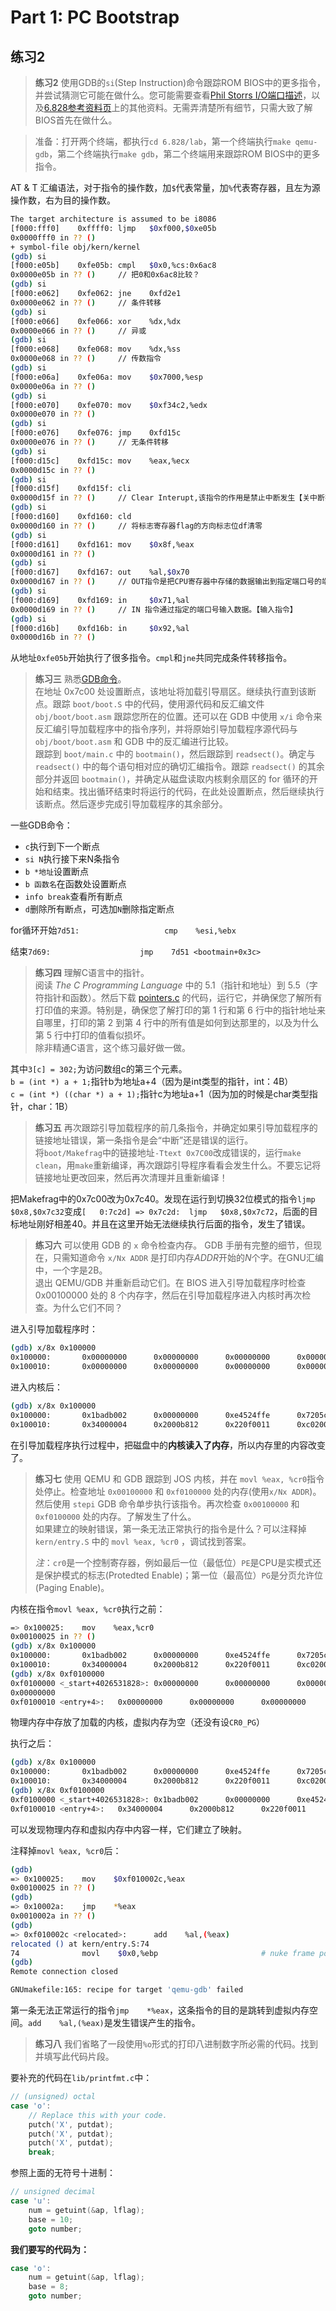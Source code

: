 # Part 1: PC Bootstrap

## 练习2
> **练习2** 使用GDB的`si`(Step Instruction)命令跟踪ROM BIOS中的更多指令，并尝试猜测它可能在做什么。您可能需要查看[Phil Storrs I/O端口描述](http://web.archive.org/web/20040404164813/members.iweb.net.au/~pstorr/pcbook/book2/book2.htm)，以及[6.828参考资料页](https://pdos.csail.mit.edu/6.828/2018/reference.html)上的其他资料。无需弄清楚所有细节，只需大致了解BIOS首先在做什么。

> 准备：打开两个终端，都执行`cd 6.828/lab`，第一个终端执行`make qemu-gdb`，第二个终端执行`make gdb`，第二个终端用来跟踪ROM BIOS中的更多指令。


AT & T 汇编语法，对于指令的操作数，加`$`代表常量，加`%`代表寄存器，且左为源操作数，右为目的操作数。
```bash
The target architecture is assumed to be i8086
[f000:fff0]    0xffff0: ljmp   $0xf000,$0xe05b
0x0000fff0 in ?? ()   
+ symbol-file obj/kern/kernel
(gdb) si
[f000:e05b]    0xfe05b: cmpl   $0x0,%cs:0x6ac8
0x0000e05b in ?? ()     // 把0和0x6ac8比较？
(gdb) si
[f000:e062]    0xfe062: jne    0xfd2e1
0x0000e062 in ?? ()     // 条件转移
(gdb) si
[f000:e066]    0xfe066: xor    %dx,%dx
0x0000e066 in ?? ()     // 异或
(gdb) si
[f000:e068]    0xfe068: mov    %dx,%ss
0x0000e068 in ?? ()     // 传数指令
(gdb) si
[f000:e06a]    0xfe06a: mov    $0x7000,%esp
0x0000e06a in ?? ()
(gdb) si
[f000:e070]    0xfe070: mov    $0xf34c2,%edx
0x0000e070 in ?? ()
(gdb) si
[f000:e076]    0xfe076: jmp    0xfd15c
0x0000e076 in ?? ()     // 无条件转移
(gdb) si
[f000:d15c]    0xfd15c: mov    %eax,%ecx
0x0000d15c in ?? ()
(gdb) si
[f000:d15f]    0xfd15f: cli
0x0000d15f in ?? ()     // Clear Interupt,该指令的作用是禁止中断发生【关中断指令】
(gdb) si
[f000:d160]    0xfd160: cld
0x0000d160 in ?? ()     // 将标志寄存器flag的方向标志位df清零
(gdb) si
[f000:d161]    0xfd161: mov    $0x8f,%eax
0x0000d161 in ?? ()
(gdb) si
[f000:d167]    0xfd167: out    %al,$0x70
0x0000d167 in ?? ()     // OUT指令是把CPU寄存器中存储的数据输出到指定端口号的端口。【输出指令】
(gdb) si
[f000:d169]    0xfd169: in     $0x71,%al
0x0000d169 in ?? ()     // IN 指令通过指定的端口号输入数据。【输入指令】
(gdb) si
[f000:d16b]    0xfd16b: in     $0x92,%al
0x0000d16b in ?? ()
```
从地址`0xfe05b`开始执行了很多指令。`cmpl`和`jne`共同完成条件转移指令。

> **练习三** 熟悉[GDB命令](https://pdos.csail.mit.edu/6.828/2018/labguide.html)。    
> 在地址 0x7c00 处设置断点，该地址将加载引导扇区。继续执行直到该断点。跟踪 `boot/boot.S` 中的代码，使用源代码和反汇编文件 `obj/boot/boot.asm` 跟踪您所在的位置。还可以在 GDB 中使用 `x/i` 命令来反汇编引导加载程序中的指令序列，并将原始引导加载程序源代码与 `obj/boot/boot.asm` 和 GDB 中的反汇编进行比较。    
> 跟踪到 `boot/main.c` 中的 `bootmain()`，然后跟踪到 `readsect()`。确定与 `readsect()` 中的每个语句相对应的确切汇编指令。跟踪 `readsect()` 的其余部分并返回 `bootmain()`，并确定从磁盘读取内核剩余扇区的 for 循环的开始和结束。找出循环结束时将运行的代码，在此处设置断点，然后继续执行该断点。然后逐步完成引导加载程序的其余部分。

一些GDB命令：
* `c`执行到下一个断点
* `si N`执行接下来N条指令
* `b *地址`设置断点
* `b 函数名`在函数处设置断点
* `info break`查看所有断点
* `d`删除所有断点，可选加`N`删除指定断点

for循环开始`7d51:	               	cmp    %esi,%ebx`   

结束`7d69:	               	jmp    7d51 <bootmain+0x3c>`


> **练习四** 理解C语言中的指针。   
> 阅读 *The C Programming Language* 中的 5.1（指针和地址）到 5.5（字符指针和函数）。然后下载 [pointers.c](https://pdos.csail.mit.edu/6.828/2018/labs/lab1/pointers.c) 的代码，运行它，并确保您了解所有打印值的来源。特别是，确保您了解打印的第 1 行和第 6 行中的指针地址来自哪里，打印的第 2 到第 4 行中的所有值是如何到达那里的，以及为什么第 5 行中打印的值看似损坏。    
> 除非精通C语言，这个练习最好做一做。

其中`3[c] = 302;`为访问数组c的第三个元素。    
`b = (int *) a + 1;`指针b为地址a+4（因为是int类型的指针，int：4B）    
`c = (int *) ((char *) a + 1);`指针c为地址a+1（因为加的时候是char类型指针，char：1B）


> **练习五** 再次跟踪引导加载程序的前几条指令，并确定如果引导加载程序的链接地址错误，第一条指令是会“中断”还是错误的运行。   
> 将`boot/Makefrag`中的链接地址`-Ttext 0x7C00`改成错误的，运行`make clean`，用`make`重新编译，再次跟踪引导程序看看会发生什么。不要忘记将链接地址更改回来，然后再次清理并且重新编译！

把Makefrag中的0x7c00改为0x7c40。发现在运行到切换32位模式的指令`ljmp $0x8,$0x7c32`变成`[   0:7c2d] => 0x7c2d:  ljmp   $0x8,$0x7c72`，后面的目标地址刚好相差40。并且在这里开始无法继续执行后面的指令，发生了错误。

> **练习六** 可以使用 GDB 的 `x` 命令检查内存。 GDB 手册有完整的细节，但现在，只需知道命令 `x/Nx ADDR` 是打印内存*ADDR*开始的*N*个字。在GNU汇编中，一个字是2B。   
> 退出 QEMU/GDB 并重新启动它们。在 BIOS 进入引导加载程序时检查 0x00100000 处的 8 个内存字，然后在引导加载程序进入内核时再次检查。为什么它们不同？

进入引导加载程序时：
```bash
(gdb) x/8x 0x100000
0x100000:       0x00000000      0x00000000      0x00000000      0x00000000
0x100010:       0x00000000      0x00000000      0x00000000      0x00000000
```
进入内核后：
```bash
(gdb) x/8x 0x100000
0x100000:       0x1badb002      0x00000000      0xe4524ffe      0x7205c766
0x100010:       0x34000004      0x2000b812      0x220f0011      0xc0200fd8
```
在引导加载程序执行过程中，把磁盘中的**内核读入了内存**，所以内存里的内容改变了。


> **练习七** 使用 QEMU 和 GDB 跟踪到 JOS 内核，并在 `movl %eax, %cr0`指令处停止。检查地址 `0x00100000` 和 `0xf0100000` 处的内存(使用`x/Nx ADDR`)。然后使用 `stepi` GDB 命令单步执行该指令。再次检查 `0x00100000` 和 `0xf0100000` 处的内存。了解发生了什么。    
> 如果建立的映射错误，第一条无法正常执行的指令是什么？可以注释掉 `kern/entry.S` 中的 `movl %eax, %cr0` ，调试找到答案。    
> 
> *注*：`cr0`是一个控制寄存器，例如最后一位（最低位）`PE`是CPU是实模式还是保护模式的标志(Protedted Enable)；第一位（最高位）`PG`是分页允许位(Paging Enable)。

内核在指令`movl %eax, %cr0`执行之前：
```bash
=> 0x100025:    mov    %eax,%cr0
0x00100025 in ?? ()
(gdb) x/8x 0x100000
0x100000:       0x1badb002      0x00000000      0xe4524ffe      0x7205c766
0x100010:       0x34000004      0x2000b812      0x220f0011      0xc0200fd8
(gdb) x/8x 0xf0100000
0xf0100000 <_start+4026531828>: 0x00000000      0x00000000      0x00000000
0x00000000
0xf0100010 <entry+4>:   0x00000000      0x00000000      0x00000000      0x00000000   
```
物理内存中存放了加载的内核，虚拟内存为空（还没有设`CR0_PG`）

执行之后：
```bash
(gdb) x/8x 0x100000
0x100000:       0x1badb002      0x00000000      0xe4524ffe      0x7205c766
0x100010:       0x34000004      0x2000b812      0x220f0011      0xc0200fd8
(gdb) x/8x 0xf0100000
0xf0100000 <_start+4026531828>: 0x1badb002      0x00000000      0xe4524ffe      0x7205c766
0xf0100010 <entry+4>:   0x34000004      0x2000b812      0x220f0011      0xc0200fd8   
```
可以发现物理内存和虚拟内存中内容一样，它们建立了映射。

注释掉`movl %eax, %cr0`后：
```bash
(gdb)
=> 0x100025:    mov    $0xf010002c,%eax
0x00100025 in ?? ()
(gdb)
=> 0x10002a:    jmp    *%eax
0x0010002a in ?? ()
(gdb)
=> 0xf010002c <relocated>:      add    %al,(%eax)
relocated () at kern/entry.S:74
74              movl    $0x0,%ebp                       # nuke frame pointer
(gdb)
Remote connection closed
```
```bash
GNUmakefile:165: recipe for target 'qemu-gdb' failed
```
第一条无法正常运行的指令`jmp    *%eax`，这条指令的目的是跳转到虚拟内存空间。`add    %al,(%eax)`是发生错误产生的指令。

> **练习八** 我们省略了一段使用`%o`形式的打印八进制数字所必需的代码。找到并填写此代码片段。

要补充的代码在`lib/printfmt.c`中：
```c
// (unsigned) octal
case 'o':
    // Replace this with your code.
    putch('X', putdat);
    putch('X', putdat);
    putch('X', putdat);
    break;
```
参照上面的无符号十进制：
```c
// unsigned decimal
case 'u':
    num = getuint(&ap, lflag);
    base = 10;
    goto number;
```

**我们要写的代码为：**
```c
case 'o':
    num = getuint(&ap, lflag);
    base = 8;
    goto number;
```
